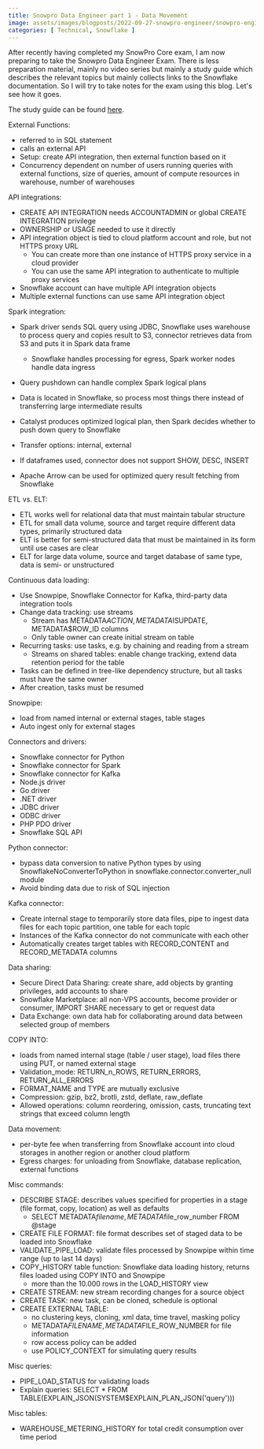 ```yaml
---
title: Snowpro Data Engineer part 1 - Data Movement
image: assets/images/blogposts/2022-09-27-snowpro-engineer/snowpro-engineer.png
categories: [ Technical, Snowflake ]
---
```


After recently having completed my SnowPro Core exam, I am now preparing to take the Snowpro Data Engineer Exam. There is less preparation material, mainly no video series but mainly a study guide which describes the relevant topics but mainly collects links to the Snowflake documentation. So I will try to take notes for the exam using this blog. Let's see how it goes.

The study guide can be found [here](../assets/documents/snowflake/SnowProDataEngineerStudyGuide_092722.pdf).

External Functions:
- referred to in SQL statement
- calls an external API
- Setup: create API integration, then external function based on it
- Concurrency dependent on number of users running queries with external functions, size of queries, amount of compute resources in warehouse, number of warehouses

API integrations:
- CREATE API INTEGRATION needs ACCOUNTADMIN or global CREATE INTEGRATION privilege
- OWNERSHIP or USAGE needed to use it directly
- API integration object is tied to cloud platform account and role, but not HTTPS proxy URL
    - You can create more than one instance of HTTPS proxy service in a cloud provider
    - You can use the same API integration to authenticate to multiple proxy services
- Snowflake account can have multiple API integration objects
- Multiple external functions can use same API integration object

Spark integration:
- Spark driver sends SQL query using JDBC, Snowflake uses warehouse to process query and copies result to S3, connector retrieves data from S3 and puts it in Spark data frame
    - Snowflake handles processing for egress, Spark worker nodes handle data ingress
- Query pushdown can handle complex Spark logical plans
- Data is located in Snowflake, so process most things there instead of transferring large intermediate results
- Catalyst produces optimized logical plan, then Spark decides whether to push down query to Snowflake
- Transfer options: internal, external
- If dataframes used, connector does not support SHOW, DESC, INSERT

- Apache Arrow can be used for optimized query result fetching from Snowflake

ETL vs. ELT:
- ETL works well for relational data that must maintain tabular structure
- ETL for small data volume, source and target require different data types, primarily structured data
- ELT is better for semi-structured data that must be maintained in its form until use cases are clear
- ELT for large data volume, source and target database of same type, data is semi- or unstructured

Continuous data loading:
- Use Snowpipe, Snowflake Connector for Kafka, third-party data integration tools
- Change data tracking: use streams
    - Stream has METADATA$ACTION, METADATA$ISUPDATE, METADATA$ROW_ID columns
    - Only table owner can create initial stream on table
- Recurring tasks: use tasks, e.g. by chaining and reading from a stream
    - Streams on shared tables: enable change tracking, extend data retention period for the table
- Tasks can be defined in tree-like dependency structure, but all tasks must have the same owner
- After creation, tasks must be resumed

Snowpipe:
- load from named internal or external stages, table stages
- Auto ingest only for external stages

Connectors and drivers:
- Snowflake connector for Python
- Snowflake connector for Spark
- Snowflake connector for Kafka
- Node.js driver
- Go driver
- .NET driver
- JDBC driver
- ODBC driver
- PHP PDO driver
- Snowflake SQL API

Python connector:
- bypass data conversion to native Python types by using SnowflakeNoConverterToPython in snowflake.connector.converter_null module
- Avoid binding data due to risk of SQL injection

Kafka connector:
- Create internal stage to temporarily store data files, pipe to ingest data files for each topic partition, one table for each topic
- Instances of the Kafka connector do not communicate with each other
- Automatically creates target tables with RECORD_CONTENT and RECORD_METADATA columns

Data sharing:
- Secure Direct Data Sharing: create share, add objects by granting privileges, add accounts to share
- Snowflake Marketplace: all non-VPS accounts, become provider or consumer, IMPORT SHARE necessary to get or request data
- Data Exchange: own data hab for collaborating around data between selected group of members

COPY INTO:
- loads from named internal stage (table / user stage), load files there using PUT, or named external stage
- Validation_mode: RETURN_n_ROWS, RETURN_ERRORS, RETURN_ALL_ERRORS
- FORMAT_NAME and TYPE are mutually exclusive
- Compression: gzip, bz2, brotli, zstd, deflate, raw_deflate
- Allowed operations: column reordering, omission, casts, truncating text strings that exceed column length

Data movement:
- per-byte fee when transferring from Snowflake account into cloud storages in another region or another cloud platform
- Egress charges: for unloading from Snowflake, database replication, external functions

Misc commands:
- DESCRIBE STAGE: describes values specified for properties in a stage (file format, copy, location) as well as defaults
    - SELECT METADATA$filename, METADATA$file_row_number FROM @stage
- CREATE FILE FORMAT: file format describes set of staged data to be loaded into Snowflake
- VALIDATE_PIPE_LOAD: validate files processed by Snowpipe within time range (up to last 14 days)
- COPY_HISTORY table function: Snowflake data loading history, returns files loaded using COPY INTO and Snowpipe
    - more than the 10.000 rows in the LOAD_HISTORY view
- CREATE STREAM: new stream recording changes for a source object
- CREATE TASK: new task, can be cloned, schedule is optional
- CREATE EXTERNAL TABLE:
    - no clustering keys, cloning, xml data, time travel, masking policy
    - METADATA$FILENAME, METADATA$FILE_ROW_NUMBER for file information
    - row access policy can be added
    - use POLICY_CONTEXT for simulating query results

Misc queries:
- PIPE_LOAD_STATUS for validating loads
- Explain queries: SELECT * FROM TABLE(EXPLAIN_JSON(SYSTEM$EXPLAIN_PLAN_JSON('query')))

Misc tables:
- WAREHOUSE_METERING_HISTORY for total credit consumption over time period